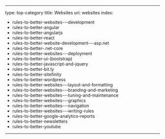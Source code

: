 
---
type: top-category
title: Websites
uri: websites
index:
  - rules-to-better-websites---development
  - rules-to-better-angular
  - rules-to-better-angularjs
  - rules-to-better-react
  - rules-to-better-website-development---asp.net
  - rules-to-better-.net-core
  - rules-to-better-websites---deployment
  - rules-to-better-ui-(bootstrap)
  - rules-to-better-javascript-and-jquery
  - rules-to-better-bit.ly
  - rules-to-better-sitefinity
  - rules-to-better-wordpress
  - rules-to-better-websites---layout-and-formatting
  - rules-to-better-websites---branding-and-marketing
  - rules-to-better-websites---tuning-and-maintenance
  - rules-to-better-websites---graphics
  - rules-to-better-websites---navigation
  - rules-to-better-websites---writing-rules
  - rules-to-better-google-analytics-reports
  - rules-to-better-newsletters
  - rules-to-better-youtube
---

